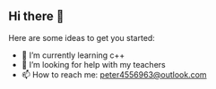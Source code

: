 ## Hi there 👋

Here are some ideas to get you started:

- 🌱 I’m currently learning c++
- 🤔 I’m looking for help with my teachers
- 📫 How to reach me: peter4556963@outlook.com
